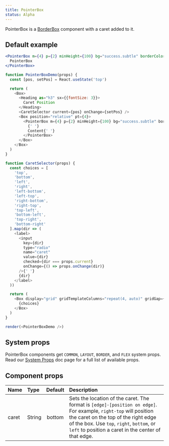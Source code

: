 ```yaml
---
title: PointerBox
status: Alpha
---
```


PointerBox is a [BorderBox](./BorderBox) component with a caret added to it.

## Default example

```jsx live
<PointerBox m={4} p={2} minHeight={100} bg="success.subtle" borderColor="success.emphasis">
  PointerBox
</PointerBox>
```

```javascript live noinline
function PointerBoxDemo(props) {
  const [pos, setPos] = React.useState('top')

  return (
    <Box>
      <Heading as="h3" sx={{fontSize: 3}}>
        Caret Position
      </Heading>
      <CaretSelector current={pos} onChange={setPos} />
      <Box position="relative" pt={4}>
        <PointerBox m={4} p={2} minHeight={100} bg="success.subtle" borderColor="success.emphasis" caret={pos}>
          {' '}
          Content{' '}
        </PointerBox>
      </Box>
    </Box>
  )
}

function CaretSelector(props) {
  const choices = [
    'top',
    'bottom',
    'left',
    'right',
    'left-bottom',
    'left-top',
    'right-bottom',
    'right-top',
    'top-left',
    'bottom-left',
    'top-right',
    'bottom-right'
  ].map(dir => (
    <label>
      <input
        key={dir}
        type="radio"
        name="caret"
        value={dir}
        checked={dir === props.current}
        onChange={() => props.onChange(dir)}
      />{' '}
      {dir}
    </label>
  ))

  return (
    <Box display="grid" gridTemplateColumns="repeat(4, auto)" gridGap={3} my={2}>
      {choices}
    </Box>
  )
}

render(<PointerBoxDemo />)
```

## System props

PointerBox components get `COMMON`, `LAYOUT`, `BORDER`, and `FLEX` system props. Read our [System Props](/system-props) doc page for a full list of available props.

## Component props

| Name  | Type   | Default | Description                                                                                                                                                                                                                                                  |
| :---- | :----- | :-----: | :----------------------------------------------------------------------------------------------------------------------------------------------------------------------------------------------------------------------------------------------------------- |
| caret | String | bottom  | Sets the location of the caret. The format is `[edge]-[position on edge]`. For example, `right-top` will position the caret on the top of the right edge of the box. Use `top`, `right`, `bottom`, or `left` to position a caret in the center of that edge. |
